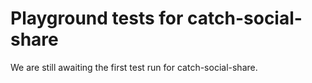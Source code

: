 # Playground tests for catch-social-share
We are still awaiting the first test run for catch-social-share.
